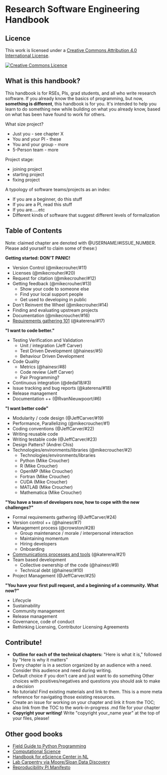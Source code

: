 # Research Software Engineering Handbook

## Licence

This work is licensed under a [Creative Commons Attribution 4.0 International License](http://creativecommons.org/licenses/by/4.0/).

[![Creative Commons Licence](https://i.creativecommons.org/l/by/4.0/88x31.png)](http://creativecommons.org/licenses/by/4.0/)

## What is this handbook?

This handbook is for RSEs, PIs, grad students, and all who write research software.
If you already know the basics of programming, but now, **something is different**, this handbook is for you.
It's intended to help you learn to do something new while building on what you already know, based on what has been have found to work for others.
 

What size project?
* Just you - see chapter X
* You and your PI - these
* You and your group - more
* 5-Person team - more

Project stage: 
* joining project
* starting project
* fixing project

A typology of software teams/projects as an index:
* If you are a beginner, do this stuff
* If you are a PI, read this stuff
* If you are…..etc
* Different kinds of software that suggest different levels of formalization

## Table of Contents

Note: claimed chapter are denoted with @USERNAME/#ISSUE_NUMBER. Please add yourself to claim some of these:)

**Getting started: DON'T PANIC!**

* Version Control (@mikecrouher/#11) 
* Licenses (@mikecrouher/#20)
* Request for citation (@mikecrouher/#12)
* Getting feedback (@mikecrouher/#13)
  * Show your code to someone else
  * Find your local support people
  * Get used to developing in public
* Don't Reinvent the Wheel (@mikecrouher/#14)
 * Finding and evaluating upstream projects
* Documentation (@mikecroucher/#16)
* [Requirements gathering 101](getting_started/7_reqs.md) (@katerena/#17)

**"I want to code better."**

* Testing Verification and Validation
  * Unit / integration (Jeff Carver)
  * Test Driven Development (@hainesr/#5)
  * Behaviour Driven Development
* Code Quality
  * Metrics (@hainesr/#8)
  * Code review (Jeff Carver)
  * Pair Programming?
* Continuous integration (@dedal18/#3)
* Issue tracking and bug reports (@katerena/#18)
* Release management
* Documentation ++ (@RvanNieuwpoort/#6)

**"I want better code"**

* Modularity / code design (@JeffCarver/#19)
* Performance, Parallelizing (@mikecroucher/#1)
* Coding conventions (@JeffCarver/#22)
* Writing reusable code
* Writing testable code (@JeffCarver/#23)
* Design Patters? (Andrei Chis)
* Technologies/environments/libraries (@mikecroucher/#2)
  * Technologies/environments/libraries
  * Python  (Mike Croucher)
  * R 	 (Mike Croucher)
  * OpenMP (Mike Croucher)
  * Fortran  (Mike Croucher)
  * CUDA  (Mike Croucher)
  * MATLAB (Mike Croucher)
  * Mathematica (Mike Croucher)

**"You have a team of developers now, how to cope with the new challenges?"**
* Formal requirements gathering (@JeffCarver/#24)
* Version control ++ (@hainesr/#7)
* Management process (@crowston/#28)
  * Group maintenance / morale / interpersonal interaction 
  * Maintaining momentum
  * Hiring developers
  * Onboarding
* [Communications processes and tools](teams/4_communication.md) (@katerena/#21)
* Team based development
  * Collective ownership of the code (@hainesr/#9)
  * Technical debt (@hainesr/#10)
* Project Management (@JeffCarver/#25)

**"You have your first pull request, and a beginning of a community. What now?"**
* Lifecycle
* Sustainability
* Community management
* Release management
* Governance, code of conduct
* Rethinking Licensing, Contributor Licensing Agreements

## Contribute!

* **Outline for each of the technical chapters:** "Here is what it is," followed by "Here is why it matters"
* Every chapter is in a section organized by an audience with a need.  Consider this audience and need during writing.
* Default choice if you don't care and just want to do something
Other choices with positives/negatives and questions you should ask to make a decision
* No tutorials! Find existing materials and link to them. This is a more meta reference for navigating those existing resources.
* Create an issue for working on your chapter and link it from the TOC; also link from the TOC to the work-in-progress .md file for your chapter
* **Copyright your writing!** Write "copyright your_name year" at the top of your files, please!

## Other good books

* [Field Guide to Python Programming](http://physics.codes/)
* [Computational Science](https://www.amazon.com/Computation-Science-Konrad-Hinsen/dp/168174029X?ie=UTF8&*Version*=1&*entries*=0)
* [Handbook for eScience Center in NL](https://nlesc.gitbooks.io/guide/content/)
* [Lab Carpentry via Moore/Sloan Data Discovery](http://labcarpentry.org/en/latest/)
* [Reproducibility PI Manifesto](http://lorenabarba.com/gallery/reproducibility-pi-manifesto/)
